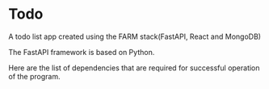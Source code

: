 # Todo
A todo list app created using the FARM stack(FastAPI, React and MongoDB)

The FastAPI framework is based on Python.

Here are the list of dependencies that are required for successful operation of the program.
